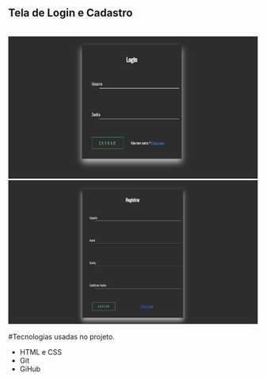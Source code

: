 ## Tela de Login e Cadastro
<br>
<img src=".github/telalogin.jpg">
<img src=".github/telaregister.jpg">

<br>

#Tecnologias usadas no projeto.
- HTML e CSS
- Git
- GiHub

